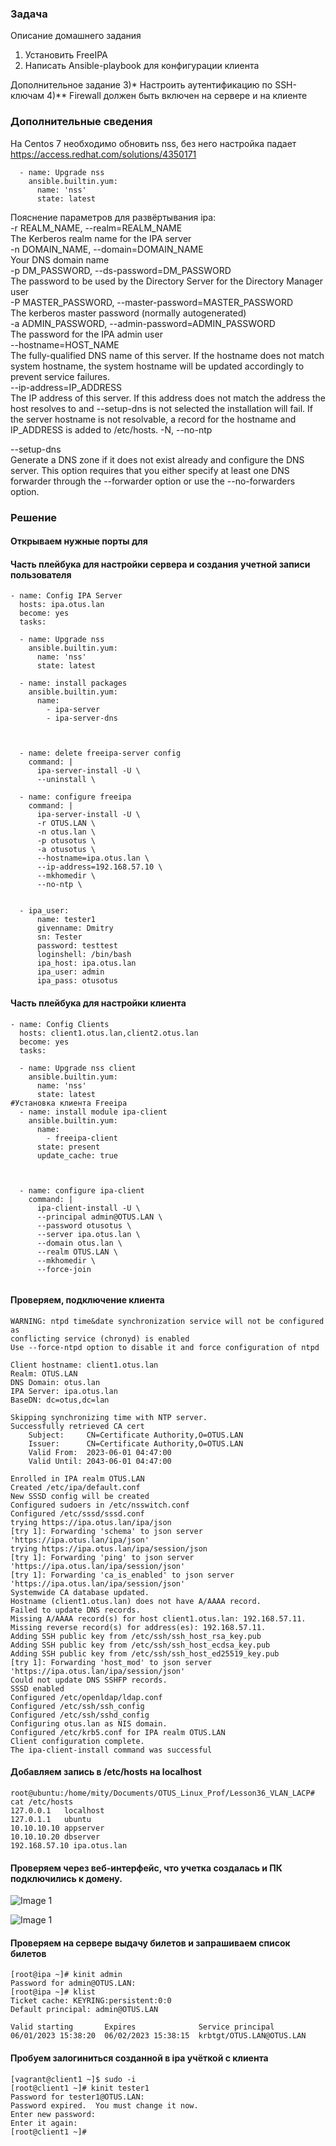 





### Задача

Описание домашнего задания
1) Установить FreeIPA
2) Написать Ansible-playbook для конфигурации клиента

Дополнительное задание
3)* Настроить аутентификацию по SSH-ключам
4)** Firewall должен быть включен на сервере и на клиенте


### Дополнительные сведения
На Centos 7 необходимо обновить nss, без него настройка падает
https://access.redhat.com/solutions/4350171


```
  - name: Upgrade nss
    ansible.builtin.yum:
      name: 'nss'
      state: latest
```

Пояснение параметров для развёртывания ipa:  
-r REALM_NAME, --realm=REALM_NAME  
    The Kerberos realm name for the IPA server   
-n DOMAIN_NAME, --domain=DOMAIN_NAME  
    Your DNS domain name   
-p DM_PASSWORD, --ds-password=DM_PASSWORD  
    The password to be used by the Directory Server for the Directory Manager user   
-P MASTER_PASSWORD, --master-password=MASTER_PASSWORD  
    The kerberos master password (normally autogenerated)   
-a ADMIN_PASSWORD, --admin-password=ADMIN_PASSWORD  
    The password for the IPA admin user   
--hostname=HOST_NAME  
    The fully-qualified DNS name of this server. If the hostname does not match system hostname, the system hostname will be updated accordingly to prevent service failures.   
--ip-address=IP_ADDRESS  
    The IP address of this server. If this address does not match the address the host resolves to and --setup-dns is not selected the installation will fail. If the server hostname is not resolvable, a record for the hostname and IP_ADDRESS is added to /etc/hosts. 
-N, --no-ntp   

--setup-dns  
    Generate a DNS zone if it does not exist already and configure the DNS server. This option requires that you either specify at least one DNS forwarder through the --forwarder option or use the --no-forwarders option.   







### Решение

#### Открываем нужные порты для




#### Часть плейбука для настройки сервера и создания учетной записи пользователя

```
- name: Config IPA Server
  hosts: ipa.otus.lan
  become: yes
  tasks:

  - name: Upgrade nss
    ansible.builtin.yum:
      name: 'nss'
      state: latest

  - name: install packages
    ansible.builtin.yum:
      name:
        - ipa-server
        - ipa-server-dns



  - name: delete freeipa-server config
    command: |
      ipa-server-install -U \
      --uninstall \

  - name: configure freeipa
    command: |
      ipa-server-install -U \
      -r OTUS.LAN \
      -n otus.lan \
      -p otusotus \
      -a otusotus \
      --hostname=ipa.otus.lan \
      --ip-address=192.168.57.10 \
      --mkhomedir \
      --no-ntp \


  - ipa_user:
      name: tester1
      givenname: Dmitry
      sn: Tester
      password: testtest
      loginshell: /bin/bash
      ipa_host: ipa.otus.lan
      ipa_user: admin
      ipa_pass: otusotus

```


#### Часть плейбука для настройки клиента

```
- name: Config Clients
  hosts: client1.otus.lan,client2.otus.lan
  become: yes
  tasks:

  - name: Upgrade nss client
    ansible.builtin.yum:
      name: 'nss'
      state: latest
#Установка клиента Freeipa
  - name: install module ipa-client
    ansible.builtin.yum:
      name:
        - freeipa-client
      state: present
      update_cache: true



  - name: configure ipa-client
    command: |
      ipa-client-install -U \
      --principal admin@OTUS.LAN \
      --password otusotus \
      --server ipa.otus.lan \
      --domain otus.lan \
      --realm OTUS.LAN \
      --mkhomedir \
      --force-join
                            
```


#### Проверяем, подключение клиента

```
WARNING: ntpd time&date synchronization service will not be configured as
conflicting service (chronyd) is enabled
Use --force-ntpd option to disable it and force configuration of ntpd

Client hostname: client1.otus.lan
Realm: OTUS.LAN
DNS Domain: otus.lan
IPA Server: ipa.otus.lan
BaseDN: dc=otus,dc=lan

Skipping synchronizing time with NTP server.
Successfully retrieved CA cert
    Subject:     CN=Certificate Authority,O=OTUS.LAN
    Issuer:      CN=Certificate Authority,O=OTUS.LAN
    Valid From:  2023-06-01 04:47:00
    Valid Until: 2043-06-01 04:47:00

Enrolled in IPA realm OTUS.LAN
Created /etc/ipa/default.conf
New SSSD config will be created
Configured sudoers in /etc/nsswitch.conf
Configured /etc/sssd/sssd.conf
trying https://ipa.otus.lan/ipa/json
[try 1]: Forwarding 'schema' to json server 'https://ipa.otus.lan/ipa/json'
trying https://ipa.otus.lan/ipa/session/json
[try 1]: Forwarding 'ping' to json server 'https://ipa.otus.lan/ipa/session/json'
[try 1]: Forwarding 'ca_is_enabled' to json server 'https://ipa.otus.lan/ipa/session/json'
Systemwide CA database updated.
Hostname (client1.otus.lan) does not have A/AAAA record.
Failed to update DNS records.
Missing A/AAAA record(s) for host client1.otus.lan: 192.168.57.11.
Missing reverse record(s) for address(es): 192.168.57.11.
Adding SSH public key from /etc/ssh/ssh_host_rsa_key.pub
Adding SSH public key from /etc/ssh/ssh_host_ecdsa_key.pub
Adding SSH public key from /etc/ssh/ssh_host_ed25519_key.pub
[try 1]: Forwarding 'host_mod' to json server 'https://ipa.otus.lan/ipa/session/json'
Could not update DNS SSHFP records.
SSSD enabled
Configured /etc/openldap/ldap.conf
Configured /etc/ssh/ssh_config
Configured /etc/ssh/sshd_config
Configuring otus.lan as NIS domain.
Configured /etc/krb5.conf for IPA realm OTUS.LAN
Client configuration complete.
The ipa-client-install command was successful
```

#### Добавляем запись в /etc/hosts на localhost

```
root@ubuntu:/home/mity/Documents/OTUS_Linux_Prof/Lesson36_VLAN_LACP# cat /etc/hosts
127.0.0.1	localhost
127.0.1.1	ubuntu
10.10.10.10	appserver
10.10.10.20	dbserver
192.168.57.10 ipa.otus.lan
```
#### Проверяем через веб-интерфейс, что учетка создалась и ПК подключились к домену.


![Image 1](Lesson37_LDAP/ipa1.jpg)

![Image 1](Lesson37_LDAP/ipa2.jpg)


#### Проверяем на сервере выдачу билетов и запрашиваем список билетов

```
[root@ipa ~]# kinit admin
Password for admin@OTUS.LAN:
[root@ipa ~]# klist
Ticket cache: KEYRING:persistent:0:0
Default principal: admin@OTUS.LAN

Valid starting       Expires              Service principal
06/01/2023 15:38:20  06/02/2023 15:38:15  krbtgt/OTUS.LAN@OTUS.LAN
```

#### Пробуем залогиниться созданной в ipa учёткой с клиента

```
[vagrant@client1 ~]$ sudo -i
[root@client1 ~]# kinit tester1
Password for tester1@OTUS.LAN:
Password expired.  You must change it now.
Enter new password:
Enter it again:
[root@client1 ~]#
```

